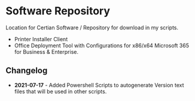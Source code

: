 # Software Repository

Location for Certian Software / Repository for download in my scripts.

- Printer Installer Client
- Office Deployment Tool with Configurations for x86/x64 Microsoft 365 for Business & Enterprise.

## Changelog

- **2021-07-17** - Added Powershell Scripts to autogenerate Version text files that will be used in other scripts.
